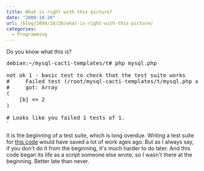 ```yaml
---
title: What is right with this picture?
date: "2009-10-20"
url: /blog/2009/10/20/what-is-right-with-this-picture/
categories:
  - Programming
---
```

Do you know what this is?

<pre>debian:~/mysql-cacti-templates/t# php mysql.php 

not ok 1 - basic test to check that the test suite works
#     Failed test (/root/mysql-cacti-templates/t/mysql.php at line 9)
#     got: Array
(
    [b] => 2
)

# Looks like you failed 1 tests of 1.
`</pre>

It is the beginning of a test suite, which is long overdue. Writing a test suite for [this code](http://code.google.com/p/mysql-cacti-templates/) would have saved a lot of work ages ago. But as I always say, if you don't do it from the beginning, it's much harder to do later. And this code began its life as a script someone else wrote, so I wasn't there at the beginning. Better late than never.


